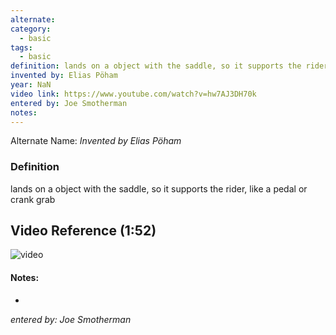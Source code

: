 ```yaml
---
alternate: 
category:
  - basic
tags:
  - basic
definition: lands on a object with the saddle, so it supports the rider, like a pedal or crank grab
invented by: Elias Pöham
year: NaN
video link: https://www.youtube.com/watch?v=hw7AJ3DH70k
entered by: Joe Smotherman
notes: 
---
```

Alternate Name: 
*Invented by Elias Pöham*

### Definition
lands on a object with the saddle, so it supports the rider, like a pedal or crank grab

## Video Reference (1:52)
![video](https://www.youtube.com/watch?v=hw7AJ3DH70k)

#### Notes:
- 
*entered by: Joe Smotherman*
